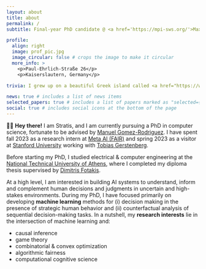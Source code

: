 ```yaml
---
layout: about
title: about
permalink: /
subtitle: Final-year PhD candidate @ <a href='https://mpi-sws.org/'>Max Planck Institute for Software Systems</a>

profile:
  align: right
  image: prof_pic.jpg
  image_circular: false # crops the image to make it circular
  more_info: >
    <p>Paul-Ehrlich-Straße 26</p>
    <p>Kaiserslautern, Germany</p>

trivia: I grew up on a beautiful Greek island called <a href="https://www.youtube.com/watch?v=BY2RUJdH2Is">Lesvos</a>. In my free time, I enjoy (trail) running and playing the guitar.

news: true # includes a list of news items
selected_papers: true # includes a list of papers marked as "selected={true}"
social: true # includes social icons at the bottom of the page
---
```


👋🏼 **Hey there!** I am Stratis, and I am currently pursuing a PhD in computer science, fortunate to be advised by [Manuel Gomez-Rodriguez](https://people.mpi-sws.org/~manuelgr/).
I have spent fall 2023 as a research intern at [Meta AI (FAIR)](https://ai.meta.com/) and spring 2023 as a visitor at [Stanford University](https://www.stanford.edu/) working with [Tobias Gerstenberg](https://cicl.stanford.edu/member/tobias_gerstenberg/).
<!--  -->
Before starting my PhD, I studied electrical & computer engineering at the [National Technical University of Athens](https://ntua.gr/en/), where I completed my diploma thesis supervised by [Dimitris Fotakis](http://www.softlab.ntua.gr/~fotakis/).

At a high level, I am interested in building AI systems to understand, inform and complement human decisions and judgments in uncertain and high-stakes environments. During my PhD, I have focused primarily on developing **machine learning** methods for (i) decision making in the presence of strategic human behavior and (ii) counterfactual analysis of sequential decision-making tasks. In a nutshell, my **research interests** lie in the intersection of machine learning and:
* causal inference
* game theory
* combinatorial & convex optimization
* algorithmic fairness
* computational cognitive science